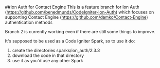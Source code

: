 ##Ion Auth for Contact Engine
This is a feature branch for Ion Auth (https://github.com/benedmunds/CodeIgniter-Ion-Auth) which focuses on supporting Contact Engine (https://github.com/damko/Contact-Engine) authentication methods

Branch 2 is currently working even if there are still some things to improve.

It's supposed to be used as a Code Igniter Spark, so to use it do:

1) create the directories sparks/ion_auth/2.3.3
2) download the code in that directory
3) use it as you'd use any other Spark
